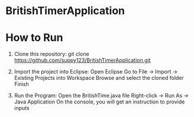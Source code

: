 # BritishTimerApplication
# How to Run

1. Clone this repository:
   git clone https://github.com/suppy123/BritishTimerApplication.git

2. Import the project into Eclipse:
   Open Eclipse
   Go to File → Import → Existing Projects into Workspace
   Browse and select the cloned folder
   Finish
3. Run the Program:
   Open the BritishTime.java file
   Right-click → Run As → Java Application
   On the console, you will get an instruction to provide inputs

